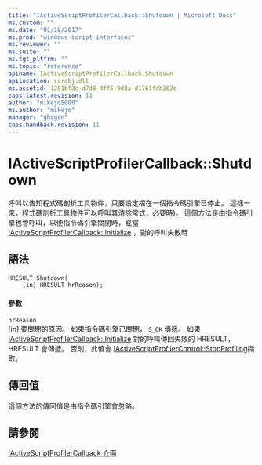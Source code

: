 ```yaml
---
title: "IActiveScriptProfilerCallback::Shutdown | Microsoft Docs"
ms.custom: ""
ms.date: "01/18/2017"
ms.prod: "windows-script-interfaces"
ms.reviewer: ""
ms.suite: ""
ms.tgt_pltfrm: ""
ms.topic: "reference"
apiname: IActiveScriptProfilerCallback.Shutdown
apilocation: scrobj.dll
ms.assetid: 1281bf3c-d7d8-4ff5-9d8a-d1761fdb262e
caps.latest.revision: 11
author: "mikejo5000"
ms.author: "mikejo"
manager: "ghogen"
caps.handback.revision: 11
---
```

# IActiveScriptProfilerCallback::Shutdown
呼叫以告知程式碼剖析工具物件，只要設定檔在一個指令碼引擎已停止。  這樣一來，程式碼剖析工具物件可以呼叫其清除常式，必要時\)。  這個方法是由指令碼引擎也會呼叫，以便指令碼引擎關閉時，或當 [IActiveScriptProfilerCallback::Initialize](../../winscript/reference/iactivescriptprofilercallback-initialize.md) ，對的呼叫失敗時  
  
## 語法  
  
```  
HRESULT Shutdown(  
    [in] HRESULT hrReason);  
```  
  
#### 參數  
 `hrReason`  
 \[in\] 要關閉的原因。  如果指令碼引擎已關閉， `S_OK` 傳遞。  如果 [IActiveScriptProfilerCallback::Initialize](../../winscript/reference/iactivescriptprofilercallback-initialize.md) 對的呼叫傳回失敗的 HRESULT， HRESULT 會傳遞。  否則，此值會 [IActiveScriptProfilerControl::StopProfiling](../../winscript/reference/iactivescriptprofilercontrol-stopprofiling.md)擷取。  
  
## 傳回值  
 這個方法的傳回值是由指令碼引擎會忽略。  
  
## 請參閱  
 [IActiveScriptProfilerCallback 介面](../../winscript/reference/iactivescriptprofilercallback-interface.md)